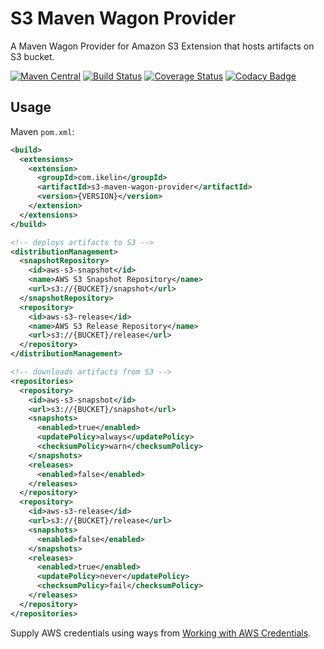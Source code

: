 # S3 Maven Wagon Provider

A Maven Wagon Provider for Amazon S3 Extension that hosts artifacts on S3 bucket.

[![Maven Central](https://maven-badges.herokuapp.com/maven-central/com.ikelin/s3-maven-wagon-provider/badge.svg)](https://maven-badges.herokuapp.com/maven-central/com.ikelin/s3-maven-wagon-provider)
[![Build Status](https://travis-ci.org/ikelin/s3-maven-wagon-provider.svg?branch=master)](https://travis-ci.org/ikelin/s3-maven-wagon-provider)
[![Coverage Status](https://coveralls.io/repos/github/ikelin/s3-maven-wagon-provider/badge.svg?branch=master)](https://coveralls.io/github/ikelin/s3-maven-wagon-provider?branch=master)
[![Codacy Badge](https://api.codacy.com/project/badge/Grade/c8cf3d856e754503b5f4ef53be95cfd9)](https://www.codacy.com/app/ikelin/s3-maven-wagon-provider?utm_source=github.com&amp;utm_medium=referral&amp;utm_content=ikelin/s3-maven-wagon-provider&amp;utm_campaign=Badge_Grade)

## Usage

Maven `pom.xml`:

```xml
<build>
  <extensions>
    <extension>
      <groupId>com.ikelin</groupId>
      <artifactId>s3-maven-wagon-provider</artifactId>
      <version>{VERSION}</version>
    </extension>
  </extensions>
</build>

<!-- deploys artifacts to S3 -->
<distributionManagement>
  <snapshotRepository>
    <id>aws-s3-snapshot</id>
    <name>AWS S3 Snapshot Repository</name>
    <url>s3://{BUCKET}/snapshot</url>
  </snapshotRepository>
  <repository>
    <id>aws-s3-release</id>
    <name>AWS S3 Release Repository</name>
    <url>s3://{BUCKET}/release</url>
  </repository>
</distributionManagement>

<!-- downloads artifacts from S3 -->
<repositories>
  <repository>
    <id>aws-s3-snapshot</id>
    <url>s3://{BUCKET}/snapshot</url>
    <snapshots>
      <enabled>true</enabled>
      <updatePolicy>always</updatePolicy>
      <checksumPolicy>warn</checksumPolicy>
    </snapshots>
    <releases>
      <enabled>false</enabled>
    </releases>
  </repository>
  <repository>
    <id>aws-s3-release</id>
    <url>s3://{BUCKET}/release</url>
    <snapshots>
      <enabled>false</enabled>
    </snapshots>
    <releases>
      <enabled>true</enabled>
      <updatePolicy>never</updatePolicy>
      <checksumPolicy>fail</checksumPolicy>
    </releases>
  </repository>
</repositories>

```

Supply AWS credentials using ways from [Working with AWS Credentials](https://docs.aws.amazon.com/sdk-for-java/v1/developer-guide/credentials.html).
